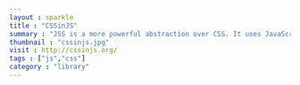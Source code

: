 ```yaml
---
layout : sparkle
title : "CSSinJS"
summary : "JSS is a more powerful abstraction over CSS. It uses JavaScript as a language to describe styles in a declarative and maintainable way. It is a high performance JS to CSS compiler which works at runtime and server-side."
thumbnail : "cssinjs.jpg"
visit : http://cssinjs.org/
tags : ["js","css"]
category : "library"
---
```

